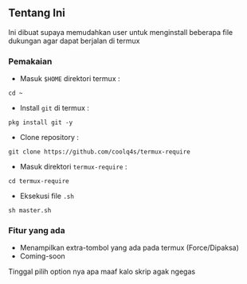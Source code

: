 ## Tentang Ini
Ini dibuat supaya memudahkan user untuk menginstall beberapa file dukungan agar dapat berjalan di termux

### Pemakaian
* Masuk `$HOME` direktori termux :
```
cd ~
```
* Install `git` di termux :
```
pkg install git -y
```
* Clone repository  :
```
git clone https://github.com/coolq4s/termux-require
```
* Masuk direktori `termux-require` :
```
cd termux-require
```
* Eksekusi file `.sh`
```
sh master.sh
```

### Fitur yang ada
* Menampilkan extra-tombol yang ada pada termux (Force/Dipaksa)
* Coming-soon

Tinggal pilih option nya apa
maaf kalo skrip agak ngegas
